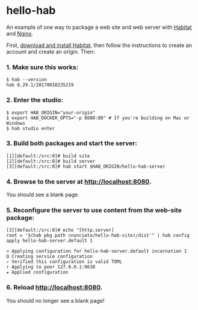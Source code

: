 # hello-hab

An example of one way to package a web site and web server with [Habitat](http://habitat.sh) and [Nginx](http://nginx.org/).

First, [download and install Habitat](http://habitat.sh/download/), then follow the instructions to create an account and create an origin. Then:

### 1. Make sure this works:

```
$ hab --version
hab 0.29.1/20170810235219
```

### 2. Enter the studio:

```
$ export HAB_ORIGIN="your-origin"
$ export HAB_DOCKER_OPTS="-p 8080:80" # If you're building on Mac or Windows
$ hab studio enter
```

### 3. Build both packages and start the server:

```
[1][default:/src:0]# build site
[2][default:/src:0]# build server
[3][default:/src:0]# hab start $HAB_ORIGIN/hello-hab-server
```

### 4. Browse to the server at [http://localhost:8080](http://localhost:8080).

You should see a blank page.

### 5. Reconfigure the server to use content from the web-site package:

```
[3][default:/src:0]# echo "[http.server]
root = '$(hab pkg path cnunciato/hello-hab-site)/dist'" | hab config apply hello-hab-server.default 1
```

```
» Applying configuration for hello-hab-server.default incarnation 1
Ω Creating service configuration
✓ Verified this configuration is valid TOML
↑ Applying to peer 127.0.0.1:9638
★ Applied configuration
```

### 6. Reload [http://localhost:8080](http://localhost:8080).

You should no longer see a blank page!



